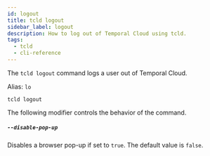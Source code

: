 ```yaml
---
id: logout
title: tcld logout
sidebar_label: logout
description: How to log out of Temporal Cloud using tcld.
tags:
  - tcld
  - cli-reference
---
```


The `tcld logout` command logs a user out of Temporal Cloud.

Alias: `lo`

`tcld logout`

The following modifier controls the behavior of the command.

##### `--disable-pop-up`

Disables a browser pop-up if set to `true`. The default value is `false`.
